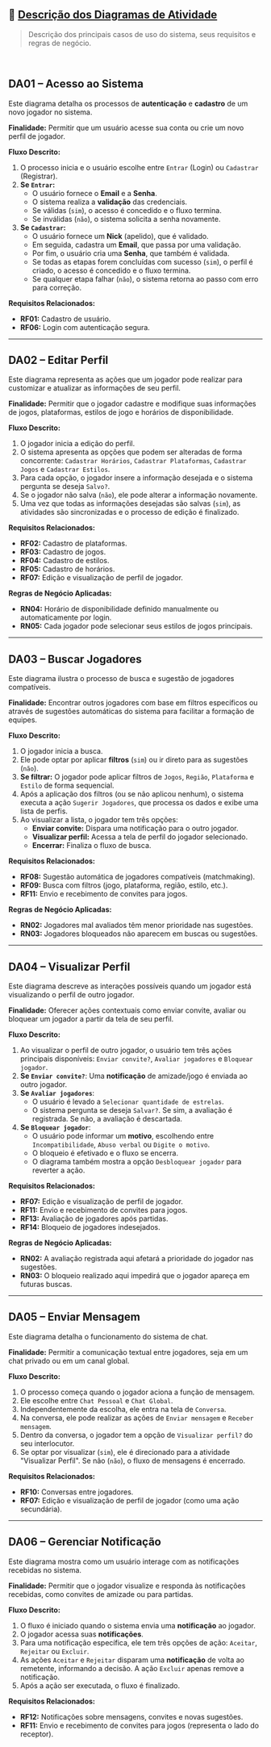 ## 🔹 [Descrição dos Diagramas de Atividade](./DiagramaDeAtividade)

> Descrição dos principais casos de uso do sistema, seus requisitos e regras de negócio.
<br>

## DA01 – Acesso ao Sistema

Este diagrama detalha os processos de **autenticação** e **cadastro** de um novo jogador no sistema.

**Finalidade:**
Permitir que um usuário acesse sua conta ou crie um novo perfil de jogador.

**Fluxo Descrito:**
1.  O processo inicia e o usuário escolhe entre `Entrar` (Login) ou `Cadastrar` (Registrar).
2.  **Se `Entrar`:**
    - O usuário fornece o **Email** e a **Senha**.
    - O sistema realiza a **validação** das credenciais.
    - Se válidas (```sim```), o acesso é concedido e o fluxo termina.
    - Se inválidas (```não```), o sistema solicita a senha novamente.
3.  **Se `Cadastrar`:**
    - O usuário fornece um **Nick** (apelido), que é validado.
    - Em seguida, cadastra um **Email**, que passa por uma validação.
    - Por fim, o usuário cria uma **Senha**, que também é validada.
    - Se todas as etapas forem concluídas com sucesso (```sim```), o perfil é criado, o acesso é concedido e o fluxo termina.
    - Se qualquer etapa falhar (```não```), o sistema retorna ao passo com erro para correção.

**Requisitos Relacionados:**
- **RF01:** Cadastro de usuário.
- **RF06:** Login com autenticação segura.

---

## DA02 – Editar Perfil

Este diagrama representa as ações que um jogador pode realizar para customizar e atualizar as informações de seu perfil.

**Finalidade:**
Permitir que o jogador cadastre e modifique suas informações de jogos, plataformas, estilos de jogo e horários de disponibilidade.

**Fluxo Descrito:**
1.  O jogador inicia a edição do perfil.
2.  O sistema apresenta as opções que podem ser alteradas de forma concorrente: `Cadastrar Horários`, `Cadastrar Plataformas`, `Cadastrar Jogos` e `Cadastrar Estilos`.
3.  Para cada opção, o jogador insere a informação desejada e o sistema pergunta se deseja `Salvo?`.
4.  Se o jogador não salva (```não```), ele pode alterar a informação novamente.
5.  Uma vez que todas as informações desejadas são salvas (```sim```), as atividades são sincronizadas e o processo de edição é finalizado.

**Requisitos Relacionados:**
- **RF02:** Cadastro de plataformas.
- **RF03:** Cadastro de jogos.
- **RF04:** Cadastro de estilos.
- **RF05:** Cadastro de horários.
- **RF07:** Edição e visualização de perfil de jogador.

**Regras de Negócio Aplicadas:**
- **RN04:** Horário de disponibilidade definido manualmente ou automaticamente por login.
- **RN05:** Cada jogador pode selecionar seus estilos de jogos principais.

---

## DA03 – Buscar Jogadores

Este diagrama ilustra o processo de busca e sugestão de jogadores compatíveis.

**Finalidade:**
Encontrar outros jogadores com base em filtros específicos ou através de sugestões automáticas do sistema para facilitar a formação de equipes.

**Fluxo Descrito:**
1.  O jogador inicia a busca.
2.  Ele pode optar por aplicar **filtros** (```sim```) ou ir direto para as sugestões (```não```).
3.  **Se filtrar:** O jogador pode aplicar filtros de `Jogos`, `Região`, `Plataforma` e `Estilo` de forma sequencial.
4.  Após a aplicação dos filtros (ou se não aplicou nenhum), o sistema executa a ação `Sugerir Jogadores`, que processa os dados e exibe uma lista de perfis.
5.  Ao visualizar a lista, o jogador tem três opções:
    - **Enviar convite:** Dispara uma notificação para o outro jogador.
    - **Visualizar perfil:** Acessa a tela de perfil do jogador selecionado.
    - **Encerrar:** Finaliza o fluxo de busca.

**Requisitos Relacionados:**
- **RF08:** Sugestão automática de jogadores compatíveis (matchmaking).
- **RF09:** Busca com filtros (jogo, plataforma, região, estilo, etc.).
- **RF11:** Envio e recebimento de convites para jogos.

**Regras de Negócio Aplicadas:**
- **RN02:** Jogadores mal avaliados têm menor prioridade nas sugestões.
- **RN03:** Jogadores bloqueados não aparecem em buscas ou sugestões.

---

## DA04 – Visualizar Perfil

Este diagrama descreve as interações possíveis quando um jogador está visualizando o perfil de outro jogador.

**Finalidade:**
Oferecer ações contextuais como enviar convite, avaliar ou bloquear um jogador a partir da tela de seu perfil.

**Fluxo Descrito:**
1.  Ao visualizar o perfil de outro jogador, o usuário tem três ações principais disponíveis: `Enviar convite?`, `Avaliar jogadores` e `Bloquear jogador`.
2.  **Se `Enviar convite?`**: Uma **notificação** de amizade/jogo é enviada ao outro jogador.
3.  **Se `Avaliar jogadores`**:
    - O usuário é levado a `Selecionar quantidade de estrelas`.
    - O sistema pergunta se deseja `Salvar?`. Se sim, a avaliação é registrada. Se não, a avaliação é descartada.
4.  **Se `Bloquear jogador`**:
    - O usuário pode informar um **motivo**, escolhendo entre `Incompatibilidade`, `Abuso verbal` ou `Digite o motivo`.
    - O bloqueio é efetivado e o fluxo se encerra.
    - O diagrama também mostra a opção `Desbloquear jogador` para reverter a ação.

**Requisitos Relacionados:**
- **RF07:** Edição e visualização de perfil de jogador.
- **RF11:** Envio e recebimento de convites para jogos.
- **RF13:** Avaliação de jogadores após partidas.
- **RF14:** Bloqueio de jogadores indesejados.

**Regras de Negócio Aplicadas:**
- **RN02:** A avaliação registrada aqui afetará a prioridade do jogador nas sugestões.
- **RN03:** O bloqueio realizado aqui impedirá que o jogador apareça em futuras buscas.

---

## DA05 – Enviar Mensagem

Este diagrama detalha o funcionamento do sistema de chat.

**Finalidade:**
Permitir a comunicação textual entre jogadores, seja em um chat privado ou em um canal global.

**Fluxo Descrito:**
1.  O processo começa quando o jogador aciona a função de mensagem.
2.  Ele escolhe entre `Chat Pessoal` e `Chat Global`.
3.  Independentemente da escolha, ele entra na tela de `Conversa`.
4.  Na conversa, ele pode realizar as ações de `Enviar mensagem` e `Receber mensagem`.
5.  Dentro da conversa, o jogador tem a opção de `Visualizar perfil?` do seu interlocutor.
6.  Se optar por visualizar (```sim```), ele é direcionado para a atividade "Visualizar Perfil". Se não (```não```), o fluxo de mensagens é encerrado.

**Requisitos Relacionados:**
- **RF10:** Conversas entre jogadores.
- **RF07:** Edição e visualização de perfil de jogador (como uma ação secundária).

---

## DA06 – Gerenciar Notificação

Este diagrama mostra como um usuário interage com as notificações recebidas no sistema.

**Finalidade:**
Permitir que o jogador visualize e responda às notificações recebidas, como convites de amizade ou para partidas.

**Fluxo Descrito:**
1.  O fluxo é iniciado quando o sistema envia uma **notificação** ao jogador.
2.  O jogador acessa suas **notificações**.
3.  Para uma notificação específica, ele tem três opções de ação: `Aceitar`, `Rejeitar` ou `Excluir`.
4.  As ações `Aceitar` e `Rejeitar` disparam uma **notificação** de volta ao remetente, informando a decisão. A ação `Excluir` apenas remove a notificação.
5.  Após a ação ser executada, o fluxo é finalizado.

**Requisitos Relacionados:**
- **RF12:** Notificações sobre mensagens, convites e novas sugestões.
- **RF11:** Envio e recebimento de convites para jogos (representa o lado do receptor).
